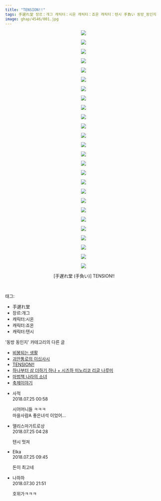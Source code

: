 ```yaml
---
title: "TENSION!!"
tags: 手遅れ堂 장르：개그 캐릭터：시온 캐릭터：죠온 캐릭터：텐시 手負い 동방_동인지
image: ghap/4546/001.jpg
---
```

<div class="article">
<p style="text-align: center; clear: none; float: none;"><img src="{{ site.nasurl }}/ghap/4546/001.jpg"/></p>
<p style="text-align: center; clear: none; float: none;"><img src="{{ site.nasurl }}/ghap/4546/002.jpg"/></p>
<p style="text-align: center; clear: none; float: none;"><img src="{{ site.nasurl }}/ghap/4546/003.jpg"/></p>
<p style="text-align: center; clear: none; float: none;"><img src="{{ site.nasurl }}/ghap/4546/004.jpg"/></p>
<p style="text-align: center; clear: none; float: none;"><img src="{{ site.nasurl }}/ghap/4546/005.jpg"/></p>
<p style="text-align: center; clear: none; float: none;"><img src="{{ site.nasurl }}/ghap/4546/006.jpg"/></p>
<p style="text-align: center; clear: none; float: none;"><img src="{{ site.nasurl }}/ghap/4546/007.jpg"/></p>
<p style="text-align: center; clear: none; float: none;"><img src="{{ site.nasurl }}/ghap/4546/008.jpg"/></p>
<p style="text-align: center; clear: none; float: none;"><img src="{{ site.nasurl }}/ghap/4546/009.jpg"/></p>
<p style="text-align: center; clear: none; float: none;"><img src="{{ site.nasurl }}/ghap/4546/010.jpg"/></p>
<p style="text-align: center; clear: none; float: none;"><img src="{{ site.nasurl }}/ghap/4546/011.jpg"/></p>
<p style="text-align: center; clear: none; float: none;"><img src="{{ site.nasurl }}/ghap/4546/012.jpg"/></p>
<p style="text-align: center; clear: none; float: none;"><img src="{{ site.nasurl }}/ghap/4546/013.jpg"/></p>
<p style="text-align: center; clear: none; float: none;"><img src="{{ site.nasurl }}/ghap/4546/014.jpg"/></p>
<p style="text-align: center; clear: none; float: none;"><img src="{{ site.nasurl }}/ghap/4546/015.jpg"/></p>
<p style="text-align: center; clear: none; float: none;"><img src="{{ site.nasurl }}/ghap/4546/016.jpg"/></p>
<p style="text-align: center; clear: none; float: none;"><img src="{{ site.nasurl }}/ghap/4546/017.jpg"/></p>
<p style="text-align: center; clear: none; float: none;"><img src="{{ site.nasurl }}/ghap/4546/018.jpg"/></p>
<p style="text-align: center; clear: none; float: none;"><img src="{{ site.nasurl }}/ghap/4546/019.jpg"/></p>
<p style="text-align: center; clear: none; float: none;"><img src="{{ site.nasurl }}/ghap/4546/020.jpg"/></p>
<p style="text-align: center; clear: none; float: none;"><img src="{{ site.nasurl }}/ghap/4546/021.jpg"/></p>
<p style="text-align: center; clear: none; float: none;"><img src="{{ site.nasurl }}/ghap/4546/022.jpg"/></p>
<p style="text-align: center; clear: none; float: none;"><img src="{{ site.nasurl }}/ghap/4546/023.jpg"/></p>
<p style="text-align: center; clear: none; float: none;"><img src="{{ site.nasurl }}/ghap/4546/024.jpg"/></p>
<p style="text-align: center; clear: none; float: none;"><img src="{{ site.nasurl }}/ghap/4546/025.jpg"/></p>
<p style="text-align: center; clear: none; float: none;"><img src="{{ site.nasurl }}/ghap/4546/026.jpg"/></p>
<p style="text-align: center; clear: none; float: none;"> [手遅れ堂 (手負い)] TENSION!!</p>
<p><br/></p>
</div><div class="tagTrail">
<p>태그: </p>
<ul>
<li>手遅れ堂</li>
<li>장르:개그</li>
<li>캐릭터:시온</li>
<li>캐릭터:죠온</li>
<li>캐릭터:텐시</li>
</ul>
</div><div class="another">
<p>'동방 동인지' 카테고리의 다른 글</p>
<ul>
<li><a href="/2018-07-28-ghap_4549">비봉되는 생활</a></li>
<li><a href="/2018-07-27-ghap_4548">괴안통로의 이십사시</a></li>
<li><a href="/2018-07-25-ghap_4546">TENSION!!</a></li>
<li><a href="/2018-07-23-ghap_4544">하나부터 삼 더하기 하나 + 시즈하 미노리코 리글 나루미</a></li>
<li><a href="/2018-07-23-ghap_4543">마법책 나라의 소녀</a></li>
<li><a href="/2018-07-23-ghap_4542">축제이야기</a></li>
</ul>
</div><div class="cb_module cb_fluid">
<div class="cb_wrt cb_profile">
<div class="comment">
<ul>
<li class="cb_thumb_off" id="comment15293142">
<div class="cb_comment_area">
<div class="cb_info_area">
<div class="cb_section">
<span class="cb_nick_name">사적</span>
</div>
<div class="cb_section">
<span class="cb_date">2018.07.25 00:58 </span>
</div>
</div>
<div class="cb_dsc_comment">
<p class="cb_dsc">
											시어머니들 ㅋㅋㅋ<br/>
마을사람A 좋은녀석 이었어...
										</p>
</div>
</div></li>
<li class="cb_thumb_off" id="comment15293183">
<div class="cb_comment_area">
<div class="cb_info_area">
<div class="cb_section">
<span class="cb_nick_name">앨리스마가트로상</span>
</div>
<div class="cb_section">
<span class="cb_date">2018.07.25 04:28 </span>
</div>
</div>
<div class="cb_dsc_comment">
<p class="cb_dsc">
											텐시 멋져
										</p>
</div>
</div></li>
<li class="cb_thumb_off" id="comment15293280">
<div class="cb_comment_area">
<div class="cb_info_area">
<div class="cb_section">
<span class="cb_nick_name">Elka</span>
</div>
<div class="cb_section">
<span class="cb_date">2018.07.25 09:45 </span>
</div>
</div>
<div class="cb_dsc_comment">
<p class="cb_dsc">
											돈이 최고네
										</p>
</div>
</div></li>
<li class="cb_thumb_off" id="comment15297177">
<div class="cb_comment_area">
<div class="cb_info_area">
<div class="cb_section">
<span class="cb_nick_name">나하하</span>
</div>
<div class="cb_section">
<span class="cb_date">2018.07.30 21:51 </span>
</div>
</div>
<div class="cb_dsc_comment">
<p class="cb_dsc">
											호위가ㅋㅋㅋ
										</p>
</div>
</div></li>
</ul>
</div>
</div><!-- commentList close -->
</div>